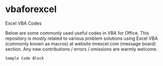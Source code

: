 # vbaforexcel
Excel VBA Codes

Below are some commonly used useful codes in VBA for Office. This repository is mostly related to various problem solutions using Excel VBA (commonly known as macros) at website mrexcel.com (message board) section. Any new contributions / errors / omissions are warmly welcome.

```
Sample Code Block
```
